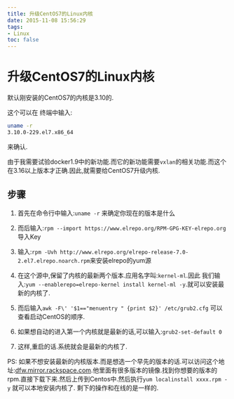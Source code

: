 ```yaml
---
title: 升级CentOS7的Linux内核
date: 2015-11-08 15:56:29
tags:
- Linux
toc: false
---
```


# 升级CentOS7的Linux内核

默认刚安装的CentOS7的内核是3.10的.

这个可以在 终端中输入:

```bash
uname -r
3.10.0-229.el7.x86_64
```
来确认.

由于我需要试验docker1.9中的新功能.而它的新功能需要`vxlan`的相关功能.而这个在3.16以上版本才正确.因此,就需要给CentOS7升级内核.

<!--more-->

## 步骤

1. 首先在命令行中输入:`uname -r` 来确定你现在的版本是什么

2. 而后输入:`rpm --import https://www.elrepo.org/RPM-GPG-KEY-elrepo.org` 导入Key

3. 输入:`rpm -Uvh http://www.elrepo.org/elrepo-release-7.0-2.el7.elrepo.noarch.rpm`来安装elrepo的yum源

4. 在这个源中,保留了内核的最新两个版本.应用名字叫:`kernel-ml`.因此 我们输入:`yum --enablerepo=elrepo-kernel install kernel-ml -y`.就可以安装最新的内核了.

5. 而后输入`awk -F\' '$1=="menuentry " {print $2}' /etc/grub2.cfg` 可以查看启动CentOS的顺序.

6. 如果想自动的进入第一个内核就是最新的话,可以输入:`grub2-set-default 0`

7. 这样,重启的话.系统就会是最新的内核了.

PS: 如果不想安装最新的内核版本.而是想选一个早先的版本的话.可以访问这个地址:[dfw.mirror.rackspace.com](http://dfw.mirror.rackspace.com).他里面有很多版本的镜像.找到你想要的版本的rpm.直接下载下来.然后上传到Centos中.然后执行`yum localinstall xxxx.rpm -y` 就可以本地安装内核了. 剩下的操作和在线的是一样的.


